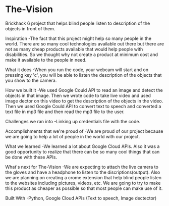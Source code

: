 # The-Vision
Brickhack 6 project that helps blind people listen to description of the objects in front of them.

Inspiration -The fact that this project might help so many people in the world. There are so many cool technologies available out there but there are not as many cheap products available that would help people with disabilities. So we thought why not create a product at minimum cost and make it available to the people in need. 

What it does -When you run the code, your webcam will start and on pressing key 'c', you will be able to listen the description of the objects that you show to the camera. 

How we built it -We used Google Could API to read an image and detect the objects in that image. Then we wrote code to take live video and used image dector on this video to get the description of the objects in the video. Then we used Google Could API to convert text to speech and converted a text file in mp3 file and then read the mp3 file to the user. 

Challenges we ran into -Linking up credentials file with the code.

Accomplishments that we're proud of -We are proud of our project because we are going to help a lot of people in the world with our project.

What we learned -We learned a lot about Google Cloud APIs. Also it was a good opportunity to realize that there can be so many cool things that can be done with these APIs.

What's next for The-Vision -We are expecting to attach the live camera to the gloves and have a headphone to listen to the discriptions(output). Also we are planning on creating a crome extension that help blind people listen to the websites including pictures, videos, etc. We are going to try to make this product as cheaper as possible so that most people can make use of it.

Built With -Python, Google Cloud APIs (Text to speech, Image dectector)

